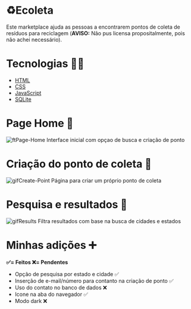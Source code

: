 # ♻Ecoleta
Este marketplace ajuda as pessoas a encontrarem pontos de coleta de resíduos para reciclagem (<strong>AVISO:</strong> Não pus licensa propositalmente, pois não achei necessário).<br>
# Tecnologias 👨‍💻
* [HTML](https://developer.mozilla.org/pt-BR/docs/Web/HTM)
* [CSS](https://developer.mozilla.org/pt-BR/docs/Web/CSS)
* [JavaScript](https://developer.mozilla.org/pt-BR/docs/Web/JavaScript)
* [SQLite](https://www.sqlite.org/index.html)
# Page Home 🏡
![ftPage-Home](https://user-images.githubusercontent.com/65914461/83944906-61e17d00-a7dd-11ea-9dfd-0d793b97a8f8.png)
Interface inicial com opçao de busca e criação de ponto
# Criação do ponto de coleta 🚮
![gifCreate-Point](https://user-images.githubusercontent.com/65914461/83946620-62334580-a7e8-11ea-9027-b14fb9502f5c.gif)
Página para criar um próprio ponto de coleta
# Pesquisa e resultados 🔎
![gifResults](https://user-images.githubusercontent.com/65914461/83946674-b3dbd000-a7e8-11ea-8f1f-3d84b1861ff3.gif)
Filtra resultados com base na busca de cidades e estados

# Minhas adições ➕
<strong>✅= Feitos ❌= Pendentes </strong>
* Opção de pesquisa por estado e cidade ✅
* Inserção de e-mail/número para contanto na criação de ponto ✅
* Uso do contato no banco de dados ❌
* Icone na aba do navegador ✅
* Modo dark ❌
